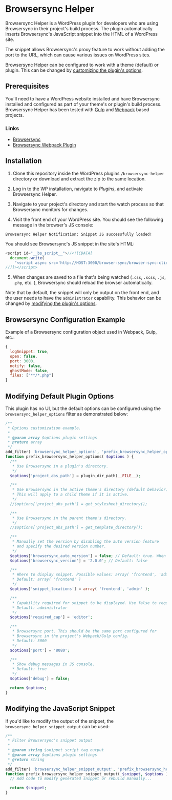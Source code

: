 # Browsersync Helper

Browsersync Helper is a WordPress plugin for developers who are using Browsersync in their project's build process. The plugin automatically inserts Browsersync's JavaScript snippet into the HTML of a WordPress site.

The snippet allows Browsersync's proxy feature to work without adding the port to the URL, which can cause various issues on WordPress sites.

Browsersync Helper can be configured to work with a theme (default) or plugin. This can be changed by [customizing the plugin's options](#modifying-default-plugin-options).

## Prerequisites

You'll need to have a WordPress website installed and have Browsersync installed and configured as part of your theme's or plugin's build process. Browsersync Helper has been tested with [Gulp](https://gulpjs.com/) and [Webpack](https://webpack.js.org/) based projects.

### Links

- [Browsersync](https://www.browsersync.io/)
- [Browsersync Webpack Plugin](https://www.npmjs.com/package/browser-sync-webpack-plugin)

## Installation

1. Clone this repository inside the WordPress plugins `/browsersync-helper` directory or download and extract the zip to the same location.

2. Log in to the WP installation, navigate to <i>Plugins</i>, and activate Browsersync Helper.

3. Navigate to your project's directory and start the watch process so that Browsersync monitors for changes.

4. Visit the front end of your WordPress site. You should see the following message in the browser's JS console:

```
Browsersync Helper Notification: Snippet JS successfully loaded!
```

You should see Browsersync's JS snippet in the site's HTML:

```js
<script id="__bs_script__">//<![CDATA[
  document.write(
    "<script async src='http://HOST:3000/browser-sync/browser-sync-client.js?v=2.26.3'><\/script>".replace( "HOST", location.hostname ));
//]]></script>
```

5. When changes are saved to a file that's being watched (`.css`, `.scss`, `.js`, `.php`, etc. ), Browsersync should reload the browser automatically.

Note that by default, the snippet will only be output on the front end, and the user needs to have the `administrator` capability. This behavior can be changed by [modifying the plugin's options](#modifying-default-plugin-options).

## Browsersync Configuration Example

Example of a Browsersync configuration object used in Webpack, Gulp, etc.:

```js
{
  logSnippet: true,
  open: false,
  port: 3000,
  notify: false,
  ghostMode: false,
  files: ["**/*.php"]
}
```

## Modifying Default Plugin Options

This plugin has no UI, but the default options can be configured using the `browsersync_helper_options` filter as demonstrated below:

```php
/**
 * Options customization example.
 *
 * @param array $options plugin settings
 * @return array
 */
add_filter( 'browsersync_helper_options', 'prefix_browsersync_helper_options' );
function prefix_browsersync_helper_options( $options ) {
  /**
   * Use Browsersync in a plugin's directory.
   */
  $options['project_abs_path'] = plugin_dir_path(__FILE__);

  /**
   * Use Browsersync in the active theme's directory (default behavior).
   * This will apply to a child theme if it is active.
   */
  //$options['project_abs_path'] = get_stylesheet_directory();

  /**
   * Use Browsersync in the parent theme's directory.
   */
  //$options['project_abs_path'] = get_template_directory();

  /**
   * Manually set the version by disabling the auto version feature
   * and specify the desired version number.
   */
  $options['browsersync_auto_version'] = false; // Default: true. When true, overrides any manual version set.
  $options['browsersync_version'] = '2.0.0'; // Default: false

  /**
   * Where to display snippet. Possible values: array( 'frontend', 'admin' )
   * Default: array( 'frontend' )
   */
  $options['snippet_locations'] = array( 'frontend', 'admin' );

  /**
   * Capability required for snippet to be displayed. Use false to require no capability.
   * Default: administrator
   */
  $options['required_cap'] = 'editor';

  /**
   * Browsersync port. This should be the same port configured for
   * Browsersync in the project's Webpack/Gulp config.
   * Default: 3000
   */
  $options['port'] = '8080';

  /**
   * Show debug messages in JS console.
   * Default: true
   */
  $options['debug'] = false;

  return $options;
}
```

## Modifying the JavaScript Snippet

If you'd like to modify the output of the snippet, the `browsersync_helper_snippet_output` can be used:

```php
/**
 * Filter Browsersync's snippet output
 *
 * @param string $snippet script tag output
 * @param array $options plugin settings
 * @return string
 */
add_filter( 'browsersync_helper_snippet_output', 'prefix_browsersync_helper_snippet_output', 10, 2 );
function prefix_browsersync_helper_snippet_output( $snippet, $options ) {
  // Add code to modify generated snippet or rebuild manually...

  return $snippet;
}
```
